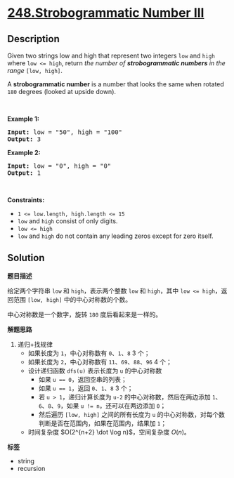 # [248.Strobogrammatic Number III](https://leetcode.com/problems/strobogrammatic-number-iii/description/)

## Description

<p>Given two strings low and high that represent two integers <code>low</code> and <code>high</code> where <code>low &lt;= high</code>, return <em>the number of <strong>strobogrammatic numbers</strong> in the range</em> <code>[low, high]</code>.</p>

<p>A <strong>strobogrammatic number</strong> is a number that looks the same when rotated <code>180</code> degrees (looked at upside down).</p>

<p>&nbsp;</p>
<p><strong class="example">Example 1:</strong></p>
<pre><strong>Input:</strong> low = "50", high = "100"
<strong>Output:</strong> 3
</pre><p><strong class="example">Example 2:</strong></p>
<pre><strong>Input:</strong> low = "0", high = "0"
<strong>Output:</strong> 1
</pre>
<p>&nbsp;</p>
<p><strong>Constraints:</strong></p>

<ul>
  <li><code>1 &lt;= low.length, high.length &lt;= 15</code></li>
  <li><code>low</code> and <code>high</code> consist of only digits.</li>
  <li><code>low &lt;= high</code></li>
  <li><code>low</code> and <code>high</code> do not contain any leading zeros except for zero itself.</li>
</ul>

## Solution

**题目描述**

给定两个字符串 `low` 和 `high`，表示两个整数 `low` 和 `high`，其中 `low <= high`，返回范围 `[low, high]` 中的中心对称数的个数。

中心对称数是一个数字，旋转 `180` 度后看起来是一样的。

**解题思路**

1. 递归+找规律
   - 如果长度为 `1`，中心对称数有 `0`、`1`、`8` 3 个；
   - 如果长度为 `2`，中心对称数有 `11`、`69`、`88`、`96` 4 个；
   - 设计递归函数 `dfs(u)` 表示长度为 `u` 的中心对称数
     - 如果 `u == 0`，返回空串的列表；
     - 如果 `u == 1`，返回 `0`、`1`、`8` 3 个；
     - 若 `u > 1`，递归计算长度为 `u-2` 的中心对称数，然后在两边添加 `1`、`6`、`8`、`9`，如果 `u != n`，还可以在两边添加 `0`；
     - 然后遍历 `[low, high]` 之间的所有长度为 `u` 的中心对称数，对每个数判断是否在范围内，如果在范围内，结果加 `1`；
   - 时间复杂度 $O(2^{n+2} \dot \log n)$，空间复杂度 $O(n)$。

**标签**

- string
- recursion
